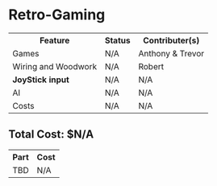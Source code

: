 # Retro-Gaming
<features>
<table>
  <tr>
    <th>Feature</th>
  <th>Status</th>
  <th>Contributer(s)</th>
  </tr>
  <tr>
    <td>Games</td>
    <td>N/A</td>
    <td>Anthony & Trevor</td>
  </tr>
  <tr>
    <td>Wiring and Woodwork</td>
    <td>N/A</td>
    <td>Robert</td>
  </tr>
  <tr>
    <td><b>JoyStick input</b></td>
    <td>N/A</td>
    <td>N/A</td>
  </tr>
  <tr>
    <td>AI</td>
    <td>N/A</td>
    <td>N/A</td>
  </tr>
  <tr>
    <td>Costs</td>
    <td>N/A</td>
    <td>N/A</td>
 </table>
</features>
  
<costs>
  <h2>Total Cost: $N/A</h2>
  <table>
    <tr>
      <th>Part</th>
      <th>Cost</th>
    </tr>
    <tr>
      <td>TBD</td>
      <td>N/A</td>
    </tr>
  </table>
</costs>

